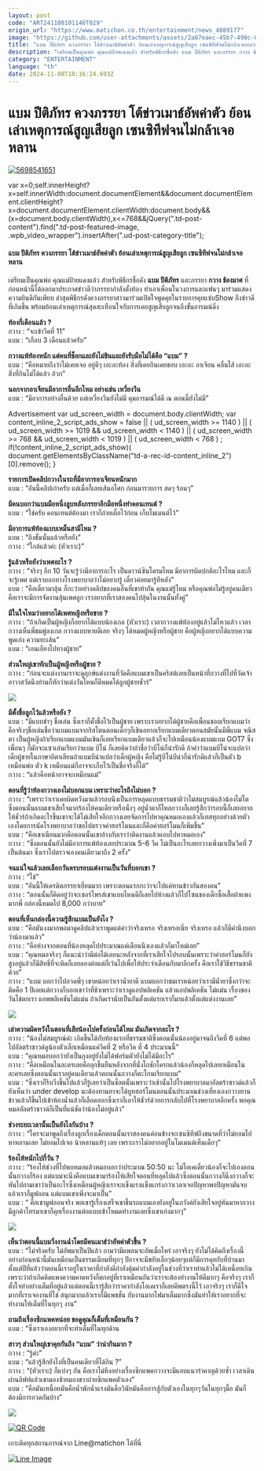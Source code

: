 ```yaml
---
layout: post
code: "ART241108101146T029"
origin_url: "https://www.matichon.co.th/entertainment/news_4889177"
image: "https://github.com/user-attachments/assets/2a67eaec-45b7-490c-830d-dcf1e06fcd9b"
title: "แบม ปีติภัทร ควงภรรยา โต้ข่าวเมาธ์อัพค่าตัว ย้อนเล่าเหตุการณ์สูญเสียลูก เซนซิทีฟจนไม่กล้าเจอหลาน"
description: "เตรียมเป็นคุณพ่อ คุณแม่ป้ายแดงแล้ว สำหรับพิธีกรชื่อดัง แบม ปีติภัทร และภรรยา กวาง ช้องมาศ ที่ก่อนหน้านี้ได้ออกมาประกาศข่าวดีว่าภรรยากำลังตั้งท้อง"
category: "ENTERTAINMENT"
language: "th"
date: 2024-11-08T10:16:24.693Z
---
```


# แบม ปีติภัทร ควงภรรยา โต้ข่าวเมาธ์อัพค่าตัว ย้อนเล่าเหตุการณ์สูญเสียลูก เซนซิทีฟจนไม่กล้าเจอหลาน

[![](https://www.matichon.co.th/wp-content/uploads/2024/11/5698541651.jpg "5698541651")](https://www.matichon.co.th/wp-content/uploads/2024/11/5698541651.jpg)

var x=0;self.innerHeight?x=self.innerWidth:document.documentElement&&document.documentElement.clientHeight?x=document.documentElement.clientWidth:document.body&&(x=document.body.clientWidth),x<=768&&jQuery(".td-post-content").find(".td-post-featured-image, .wpb\_video\_wrapper").insertAfter(".ud-post-category-title");

#### **แบม ปีติภัทร ควงภรรยา โต้ข่าวเมาธ์อัพค่าตัว ย้อนเล่าเหตุการณ์สูญเสียลูก เซนซิทีฟจนไม่กล้าเจอหลาน**

เตรียมเป็นคุณพ่อ คุณแม่ป้ายแดงแล้ว สำหรับพิธีกรชื่อดัง **แบม ปีติภัทร** และภรรยา **กวาง ช้องมาศ** ที่ก่อนหน้านี้ได้ออกมาประกาศข่าวดีว่าภรรยากำลังตั้งท้อง ทำเอาเพื่อนในวงการและแฟนๆ มาร่วมแสดงความยินดีกันเพียบ ล่าสุดพิธีกรดังควงภรรยาสาวมาร่วมเปิดใจพูดคุยในรายการคุยแซ่บShow ถึงข่าวดีที่เกิดขึ้น พร้อมย้อนเล่าเหตุการณ์สุดสะเทือนใจกับการเคยสูญเสียลูกจนถึงขั้นอารมณ์ดิ่ง

**ท้องกี่เดือนแล้ว ?**  
กวาง : “จะเข้าวีคที่ 11”  
แบม : “เกือบ 3 เดือนแล้วครับ”

**กวางแพ้ท้องหนัก แต่คนที่ช็อกและยังไม่ชินและยังรับมือไม่ได้คือ “แบม” ?**  
แบม : “คือหมายถึงว่าไม่เคยเจอ อยู่ดีๆ เอะอะท้อง สิ่งที่เคยกินเคยชอบ เอะอะ อาเจียน คลื่นไส้ เอะอะสิ่งที่กินไม่ได้แล้ว อ้วก”

**นอกจากอาเจียนมีอาการอื่นอีกไหม อย่างเช่น เหวี่ยงวีน**  
แบม : “มีอาการอย่างอื่นด้วย แต่เหวี่ยงวีนยังไม่มี คุมอารมณ์ได้ดี ณ ตอนนี้ยังไม่มี”

Advertisement var ud\_screen\_width = document.body.clientWidth; var content\_inline\_2\_script\_ads\_show = false || ( ud\_screen\_width >= 1140 ) || ( ud\_screen\_width >= 1019 && ud\_screen\_width < 1140 ) || ( ud\_screen\_width >= 768 && ud\_screen\_width < 1019 ) || ( ud\_screen\_width < 768 ) ; if(!content\_inline\_2\_script\_ads\_show){ document.getElementsByClassName("td-a-rec-id-content\_inline\_2")\[0\].remove(); }

**รายการเปิดคลิปกวางในรถที่มีอาการอาเจียนหนักมาก**  
แบม : “อันนี้คลิปเก่าครับ แต่เมื่อกี้เลยเส้นอโศก ก่อนมารายการ สดๆ ร้อนๆ”

**มีคนบอกว่าแบมมือหนึ่งลูบหลังภรรยาอีกมือหนึ่งทำคอนเทนต์ ?**  
แบม : “ใช่ครับ คอนเทนต์ต้องมา เราก็ถ่ายเผื่อไว้ก่อน เก็บโมเมนต์ไว้”

**มีอาการแพ้ท้องแบบเหม็นสามีไหม ?**  
แบม : “ถึงขั้นนั้นแล้วหรือยัง”  
กวาง : “ใกล้แล้วค่ะ (หัวเราะ)”

**รู้แล้วหรือยังว่าเพศอะไร ?**  
กวาง : “จริงๆ อีก 10 วันจะรู้ว่ามีอาการอะไร เป็นดาวน์ซินโดรมไหม มีอาการผิดปกติอะไรไหม และก็จะรู้เพศ แต่เราบอกทางโรงพยาบาลว่าไม่อยากรู้ เดี๋ยวค่อยมารู้ทีหลัง”  
แบม : “คือเดี๋ยวมาลุ้น ก็กะว่าอย่างคลิปของคนอื่นที่เขาทำกัน คุณแม่รู้ไหม หรือคุณพ่อไม่รู้อยู่คนเดียว คือเราจะมีการจัดงานลุ้นเพศลูก เราอยากที่เราสองคนไปลุ้นในงานนั้นทั้งคู่”

**มีในใจไหมว่าอยากได้เพศหญิงหรือชาย ?**  
กวาง : “ถ้าเกิดเป็นผู้หญิงก็อยากได้แบบน้องเกล (หัวเราะ) เวลากวางแพ้ท้องอยู่แล้วไม่ไหวแล้ว เวลากวางเห็นพี่ชมพู่ลงเกล กวางแบบหายดีเลย จริงๆ ได้หมดผู้หญิงหรือผู้ชาย คือผู้หญิงอยากได้แบบความพูดเก่ง ความทะเล้น”  
แบม : “เอนเอียงไปทางผู้ชาย”

**ส่วนใหญ่เขาทักเป็นผู้หญิงหรือผู้ชาย ?**  
กวาง : “ก่อนจะแต่งงานเราจะดูฤกษ์แต่งงานที่วัดคือแบมเขาเป็นคริสต์เลยเป็นหน้าที่กวางที่ไปที่วัดเจ้าอาวาสวัดนึงท่านก็ทักว่าแต่งวันไหนก็ดีหมดได้ลูกผู้ชายชัวร์”

![](https://www.matichon.co.th/wp-content/uploads/2024/11/IMG_8322_0-1024x683.jpg)

**มีตั้งชื่อลูกไว้แล้วหรือยัง ?**  
แบม : “มีแบบขำๆ ชื่อเล่น ซึ่งเราก็ตั้งชื่อไว้เป็นผู้ชาย เพราะเราอยากได้ผู้ชายคือเพื่อนชอบเรียกแบมว่าคือจริงๆชื่อเล่นชื่อว่าแบมแบมจากริสโตนตอนเด็กๆก็เขินอยากเรียกแบมเดียวตอนสมัยนั้นมีพี่แบม จณิสตา เป็นผู้หญิงถ้าเรียกแบมแบมมันเขินก็เลยเรียกแบมเดียวแล้วก็จะไปเหมือนน้องแบมแบม GOT7 ซึ่งเพื่อนๆ ก็มักจะแซวเล่นเรียกว่าแบม บีโน่ ก็เลยคิดว่าถ้าชื่อว่าบีโน่ก็น่ารักดี ถ้าคำว่าแบมบีโน่จะแปลว่าเด็กผู้ชายในภาษาอิตาเลียนถ้าแบมบีน่าแปลว่าเด็กผู้หญิง คือไม่รู้บีโน่บีน่าก็น่ารักดีแล้วก็เป็นตัว b เหมือนพ่อ ตัว k เหมือนแม่ก็อาจจะเก็บไว้เป็นชื่อจริงก็ได้”  
กวาง : “แล้วคือหน้าอาจจะเหมือนแม่”

**ตอนที่รู้ว่าท้องกวางเองไม่บอกแบม เพราะว่าอะไรถึงไม่บอก ?**  
กวาง : “เพราะว่าเราเคยผิดหวังมาแล้วรอบนึงเป็นการหลุดแบบธรรมชาติว่าไม่สมบูรณ์แล้วน้องไม่โต ซึ่งตอนนั้นแบมเขาเสียใจมากร้องไห้คนเดียวหรือนั่งๆ อยู่น้ำตาก็ไหลกวางก็เลยรู้สึกว่ารอบนี้ก็เลยอยากให้ชัวร์ถ้าเกิดอะไรขึ้นเขาจะได้ไม่เสียใจอีกกวางเลยจัดการไปหาคุณหมอเองแล้วก็เทสทุกอย่างด้วยตัวเองโดยการนัดโรงพยาบาลว่าขอไปตรวจค่าฮอร์โมนและก็คือค่าฮอร์โมนก็เพิ่มขึ้น”  
แบม : “คือเขาเนียนมากคือตอนนั้นเขาอ้างกับเราว่าติดงานแล้วแอบไปหาหมอเอง”  
กวาง : “ซึ่งตอนนั้นยังไม่มีอาการแพ้ท้องเลยประมาณ 5-6 วีค ไม่เป็นอะไรเลยกวางเพิ่งมาเป็นวีคที่ 7 เป็นต้นมา ซึ่งเราไปตรวจเองคนเดียวมาถึง 2 ครั้ง”

**จนแน่ใจแล้วเลยเลือกวันครบรอบแต่งงานเป็นวันที่บอกเขา ?**  
กวาง : “ใช่”  
แบม : “อันนี้ให้เครดิตภรรยาเยี่ยมมาก เพราะตอนแรกกะว่าจะไปแค่ทานข้าวกันสองคน”  
กวาง : “ตอนนั้นก็คิดอยู่ว่าจะเซอร์ไพรส์เขาแบบไหนดีก็เลยไปห้างแล้วก็ไปโซนของเด็กซื้อเสื้อผ้าแพงมากพี่ กล่องนี้หมดไป 8,000 กว่าบาท”

**ตอนที่เห็นกล่องนี้ความรู้สึกแบมเป็นยังไง ?**  
แบม : “คือมันงงมากพอมาดูคลิปแล้วเราพูดแต่คำว่าจริงเหรอ จริงเหรอเนี่ย จริงเหรอ แล้วก็มีคำนึงบอกว่าน้องมาแล้ว”  
กวาง : “คือห่างจากตอนที่น้องหลุดไปประมาณแค่เดือนนึงเองแล้วก็มาใหม่เลย”  
แบม : “คุณหมอจริงๆ ก็แนะนำว่ามีต่อได้เลยนะหลังจากที่เราเสียใจไปรอบนั้นเพราะว่าค่าฮอร์โมนก็ยังสูงอยู่แล้วก็มีสิทธิ์ที่จะติดก็เลยลองต่อแต่ก็เว้นไปเพื่อให้ประจำเดือนกับมาอีกครั้ง คือเราใช้วิธีธรรมชาติด้วย”  
กวาง : “แบม บอกว่าไปอวดพี่ๆ เขาหน่อยว่าเราน้ำยาดี แบมบอกว่าชมเราหน่อยว่าเรามีน้ำยาซึ่งกว่าจะติดคือ 1 ปีเลยแต่กวางก็บอกเขาว่าที่ช้าเพราะว่าเราดูแอปพลิเคชัน แล้วแอปพลิเคชัน ไม่แม่น เรื่องของวันไข่ตกเรา แอพพลิเคชันไม่แม่น ถ้าเกิดเรานับเป็นกันตั้งแต่แรกเราก็มาแล้วตั้งแต่แต่งงานเลย”

![](https://www.matichon.co.th/wp-content/uploads/2024/11/IMG_8323_0-1024x683.jpg)

**เล่าความผิดหวังในตอนที่เสียน้องไปครั้งก่อนได้ไหม มันเกิดจากอะไร ?**  
กวาง : “น้องไม่สมบูรณ์ค่ะ เกิดขึ้นได้กับท้องแรกที่ธรรมชาติซึ่งตอนนั้นน้องอยู่มาจนถึงวีคที่ 6 แต่พอไปอัลตร้าซาวด์ดูน้องตัวเล็กเหมือนแค่วีคที่ 2 หรือวีค ที่ 4 ประมาณนี้”  
แบม : “คุณหมอบอกว่ายังเป็นถุงอยู่ยังไม่ได้ฟอร์มตัวยังไม่ได้มีอะไร”  
กวาง : “คือเหมือนในละครเลยคือลุกขึ้นยืนหลังจากที่นั่งโถชักโครกแล้วน้องก็หลุดไปเลยเหมือนในละครเลยซึ่งตอนนั้นเราอยู่คนเดียวแล้วตอนนั้นกวางก็ตะโกนเรียกแบม”  
แบม : “ซึ่งเราก็รีบวิ่งขึ้นไปแล้วก็รู้เลยว่าเป็นช็อตนั้นเพราะว่าเช้านั้นไปโรงพยาบาลมาอัลตร้าซาวด์แล้วก็ยังเห็นว่า under develop นะต้องทานยาจะได้บูทฮอร์โมนตอนนั้นประมาณช่วงเที่ยงเองกวางทานข้าวแล้วก็ขึ้นไปเข้าห้องน้ำแล้วก็เลือดออกซึ่งเราก็เอาให้ชัวร์ด้วยการกลับไปที่โรงพยาบาลอีกครั้ง พอคุณหมออัลตร้าซาวด์ก็เป็นที่แน่ชัดว่าน้องไม่อยู่แล้ว”

**ช่วงระยะเวลานั้นเป็นยังไงกันบ้าง ?**  
กวาง : “ใครจะมาพูดถึงเรื่องลูกเรื่องเด็กตอนนั้นเราสองคนค่อนข้างจะเซนซิทีฟถึงขนาดที่ว่าไม่ยอมไปหาหลานเลย ไม่ยอมไปเจอ น้าหลานแท้ๆ เลย เพราะเราไม่อยากอยู่ในโมเมนต์เห็นเด็กๆ”

**ร้องไห้หนักไปกี่วัน ?**  
กวาง : “ร้องไห้ช่วงที่ไปพบหมอแล้วหมอบอกว่าประมาณ 50:50 นะ ไม่โอเคเดี๋ยวน้องก็จะไปเองตอนนั้นกวางก็ร้อง แต่แบมจะนิ่งคือแบมเขามาร้องไห้เสียใจตอนที่หลุดไปแล้วซึ่งตอนนั้นกวางก็นิ่งกวางก็จะหันไปถามเขาว่าเป็นอะไรซึ่งเหมือนผู้หญิงเราจะแข็งแรงแข็งแกร่งกว่าเวลาเจอปัญหาพอปัญหามันจบแล้วเราก็มูฟออน แต่แบมเขาเพิ่งจะมาเป็น”  
แบม : “ คือเขามูฟออนจริง พอเขารู้เรื่องเสร็จเขาขึ้นรถแบมเองยังอยู่ในภวังค์ยังเสียใจอยู่หันมาหากวางมีลูกค้าโทรมาเขาก็คุยเรื่องงานต่อแบบเข้าโหมดทำงานเลยซึ่งเขาเก่งมากๆ”

![](https://www.matichon.co.th/wp-content/uploads/2024/11/IMG_8327_0-1024x683.jpg)

**เห็นว่าตอนนี้แบมวิ่งงานฉ่ำโดยมีคนเมาธ์ว่าอัพค่าตัวขึ้น ?**  
แบม : “ไม่จริงครับ ไม่อัพมาเป็นปีแล้ว ถามว่ามีแพลนจะอัพเมื่อไหร่ เอาจริงๆ ยังไม่ได้คิดถึงเรื่องนี้อย่างก่อนหน้านี้มันเหมือนเป็นธรรมเนียมที่ทุกๆ ปีอาจจะมีขยับเล็กๆน้อยๆแต่ก็มีการคุยกับที่บ้านมาตั้งแต่ปีที่แล้วว่าตอนนี้เราอยู่ในราคาที่กำลังดีกำลังคุ้มค่ากำลังอยู่ในช่วงที่ว่าเราทำแล้วไม่ได้เหนื่อยเกิน เพราะว่าถ้าเกิดคิดแพงความคาดหวังก็ตกอยู่ที่เราเหมือนกันว่าเราจะต้องทำงานให้ดีมากๆ คือจริงๆ เราก็ตั้งใจทำอย่างเต็มที่อยู่แล้วแต่ตอนนี้เรารู้สึกว่าราคากำลังโอเคเราก็เลยคีพตรงนี้ไว้ เอาจริงๆ เราก็ดีใจมากที่เราเจองานที่ใช่ สนุกมากแล้วเราก็มีแพชชั่น กับงานมากไฟมาเต็มมากซึ่งมันทำให้เราอยากที่จะทำงานให้เต็มที่ในทุกๆ งาน”

**ถามถึงเรื่องซิกแพคหน่อย ขอดูคุณก็เต็มที่เหมือนกัน ?**  
แบม : “ซึ่งเราเองอยากที่จะทำเต็มที่ในทุกด้าน

**สาวๆ ส่วนใหญ่เขาคุยกันถึง “แบม” ว่าน่ากินมาก ?**  
กวาง : “รู้ค่ะ”  
แบม : “แล้วรู้สึกยังไงที่เป็นคนเดียวที่ได้กิน ?”  
กวาง : “(หัวเราะ) ก็แบ่งๆ กัน คือเราไม่หึงอย่างเรื่องซิกแพคกวางจะมีแอบแนวรำคาญด้วยซ้ำ เวลาเดินผ่านลิฟท์แล้วเขามองซ้ายมองขวาถ่ายซิกแพคตัวเอง”  
แบม : “คือมันเหนื่อยมันคือน้ำพักน้ำแรงมันคือวินัยมันคือการสู้กับตัวเองในทุกๆวันในทุกๆมื้อ มันก็ต้องมีการอวดกันบ้าง”

![](https://www.matichon.co.th/wp-content/uploads/2024/11/IMG_8335_0-1024x683.jpg)

[![QR Code](https://www.matichon.co.th/wp-content/uploads/2023/07/wob1371z.jpg)](https://lin.ee/ht0nDxX)

เกาะติดทุกสถานการณ์จาก Line@matichon ได้ที่นี่

[![Line Image](https://www.matichon.co.th/wp-content/uploads/2023/07/th.png)](https://lin.ee/ht0nDxX)